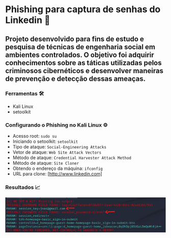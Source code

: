 # Phishing para captura de senhas do Linkedin 🎣

## Projeto desenvolvido para fins de estudo e pesquisa de técnicas de engenharia social em ambientes controlados. O objetivo foi adquirir conhecimentos sobre as táticas utilizadas pelos criminosos cibernéticos e desenvolver maneiras de prevenção e detecção dessas ameaças. 

### Ferramentas 🛠️

- Kali Linux
- setoolkit

### Configurando o Phishing no Kali Linux ⚙️

- Acesso root: `sudo su`
- Iniciando o setoolkit: `setoolkit`
- Tipo de ataque: `Social-Engineering Attacks`
- Vetor de ataque: `Web Site Attack Vectors`
- Método de ataque: `Credential Harvester Attack Method `
- Método de ataque: `Site Cloner`
- Obtendo o endereço da máquina: `ifconfig`
- URL para clone: [http://www.linkedin.com]

### Resultados 📈
![](credential.png)
